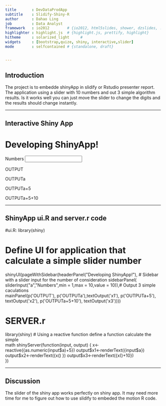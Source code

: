 ```yaml
---
title       : DevDataProdApp
subtitle    : Slidify-Shiny-R
author      : Dahao Ling
job         : Data Analyst
framework   : io2012        # {io2012, html5slides, shower, dzslides, ...}
highlighter : highlight.js  # {highlight.js, prettify, highlight}
hitheme     : solarized_light     # 
widgets     : [bootstrap,quize, shiny, interactive,slider]    
mode        : selfcontained # {standalone, draft}


---
```


## Introduction

The project is to embedde shinyApp in slidify or Rstudio presenter report. The application using a slider with 10 numbers and out 3 simple algorithm results. Is it works well you can just move the slider to change the digits and the results should change instantly.


---

## Interactive Shiny App

<!--html_preserve--><div class="container-fluid">
<div class="row">
<div class="col-sm-12">
<h1>Developing ShinyApp!</h1>
</div>
</div>
<div class="row">
<div class="col-sm-4">
<form class="well">
<div class="form-group shiny-input-container">
<label class="control-label" for="a">Numbers</label>
<input class="js-range-slider" id="a" data-min="1" data-max="10" data-from="10" data-step="1" data-grid="true" data-grid-num="9" data-grid-snap="false" data-prettify-separator="," data-keyboard="true" data-keyboard-step="11.1111111111111"/>
</div>
</form>
</div>
<div class="col-sm-8">
<p>OUTPUT</p>
<p>OUTPUTa</p>
<div id="x1" class="shiny-text-output"></div>
<p>OUTPUTa+5</p>
<div id="x2" class="shiny-text-output"></div>
<p>OUTPUTa+5+10</p>
<div id="x3" class="shiny-text-output"></div>
</div>
</div>
</div><!--/html_preserve-->


---

## ShinyApp ui.R and server.r code
  #ui.R:
library(shiny)
# Define UI for application that calculate a simple slider number
shinyUI(pageWithSidebar(headerPanel("Developing ShinyApp!"),
        # Sidebar with a slider input for the number of consideration
        sidebarPanel( sliderInput("a","Numbers",min = 1,max = 10,value = 10)),# Output 3 simple caculations    
        mainPanel(p('OUTPUT'), p('OUTPUTa'),textOutput('x1'),
                  p('OUTPUTa+5'), textOutput('x2'),
                  p('OUTPUTa+5+10'), textOutput('x3'))))
# SERVER.r
 library(shiny)
        # Using a reactive function define a function calculate the simple                         
        math
        shinyServer(function(input, output) {
         x<- reactive({as.numeric(input$a)+5})
         output$x1<-renderText({input$a})
         output$x2<-renderText({x()  })
         output$x3<-renderText({x()+10})                  
        })

---


## Discussion

The slider of the shiny app works perfectly on shiny app. It may need more time for me to figure out how to use slidify to embeded the motion R code.
